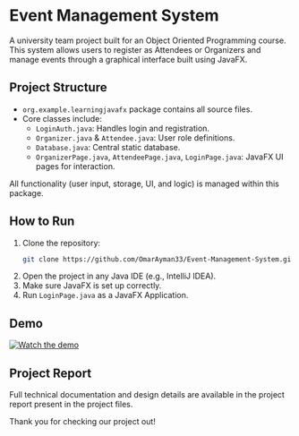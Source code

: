# Event Management System 

A university team project built for an Object Oriented Programming course. This system allows users to register as Attendees or Organizers and manage events through a graphical interface built using JavaFX.

##  Project Structure

- `org.example.learningjavafx` package contains all source files.
- Core classes include:
  - `LoginAuth.java`: Handles login and registration.
  - `Organizer.java` & `Attendee.java`: User role definitions.
  - `Database.java`: Central static database.
  - `OrganizerPage.java`, `AttendeePage.java`, `LoginPage.java`: JavaFX UI pages for interaction.

All functionality (user input, storage, UI, and logic) is managed within this package.

##  How to Run

1. Clone the repository:
   ```bash
   git clone https://github.com/OmarAyman33/Event-Management-System.git
   ```
2. Open the project in any Java IDE (e.g., IntelliJ IDEA).
3. Make sure JavaFX is set up correctly.
4. Run `LoginPage.java` as a JavaFX Application.

##  Demo

[![Watch the demo](https://img.youtube.com/vi/iDvzZphapYo/0.jpg)](https://www.youtube.com/watch?v=iDvzZphapYo "Project Demo")

##  Project Report

Full technical documentation and design details are available in the project report present in the project files.

Thank you for checking our project out!
